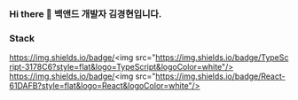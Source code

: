 ### Hi there 👋 백앤드 개발자 김경현입니다.


### Stack

https://img.shields.io/badge/<img src="https://img.shields.io/badge/TypeScript-3178C6?style=flat&logo=TypeScript&logoColor=white"/>
https://img.shields.io/badge/<img src="https://img.shields.io/badge/React-61DAFB?style=flat&logo=React&logoColor=white"/>

